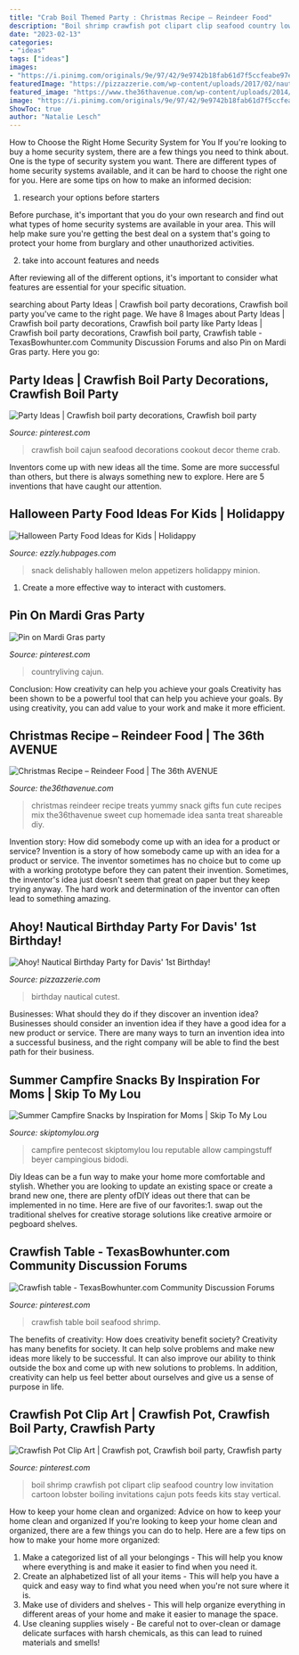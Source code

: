 ```yaml
---
title: "Crab Boil Themed Party : Christmas Recipe – Reindeer Food"
description: "Boil shrimp crawfish pot clipart clip seafood country low invitation cartoon lobster boiling invitations cajun pots feeds kits stay vertical"
date: "2023-02-13"
categories:
- "ideas"
tags: ["ideas"]
images:
- "https://i.pinimg.com/originals/9e/97/42/9e9742b18fab61d7f5ccfeabe97e2e0f.jpg"
featuredImage: "https://pizzazzerie.com/wp-content/uploads/2017/02/nautical-birthday-party-details-2.png"
featured_image: "https://www.the36thavenue.com/wp-content/uploads/2014/11/Christmas-Recipe-Reindeer-Food-the36thavenue.com_.jpg"
image: "https://i.pinimg.com/originals/9e/97/42/9e9742b18fab61d7f5ccfeabe97e2e0f.jpg"
ShowToc: true
author: "Natalie Lesch"
---
```



How to Choose the Right Home Security System for You
If you're looking to buy a home security system, there are a few things you need to think about. One is the type of security system you want. There are different types of home security systems available, and it can be hard to choose the right one for you. Here are some tips on how to make an informed decision: 
1. research your options before starters

Before purchase, it's important that you do your own research and find out what types of home security systems are available in your area. This will help make sure you're getting the best deal on a system that's going to protect your home from burglary and other unauthorized activities. 

2. take into account features and needs

After reviewing all of the different options, it's important to consider what features are essential for your specific situation.

	

		
searching about Party Ideas | Crawfish boil party decorations, Crawfish boil party you've came to the right page. We have 8 Images about Party Ideas | Crawfish boil party decorations, Crawfish boil party like Party Ideas | Crawfish boil party decorations, Crawfish boil party, Crawfish table - TexasBowhunter.com Community Discussion Forums and also Pin on Mardi Gras party. Here you go:
		
    
## Party Ideas | Crawfish Boil Party Decorations, Crawfish Boil Party

<img loading=lazy src="https://i.pinimg.com/736x/c5/1c/57/c51c572477cddf58d2ad84712f1691c5--crawfish-boil-party-decorations-crawfish-party.jpg" onerror="this.onerror=null;this.src='https://tse4.mm.bing.net/th?id=OIP.MPQ5W3nCgZ4uaYo1wrGpTAHaN3&amp;pid=15.1';" alt="Party Ideas | Crawfish boil party decorations, Crawfish boil party">

_Source: pinterest.com_

>crawfish boil cajun seafood decorations cookout decor theme crab. 

	

Inventors come up with new ideas all the time. Some are more successful than others, but there is always something new to explore. Here are 5 inventions that have caught our attention.

    
## Halloween Party Food Ideas For Kids | Holidappy

<img loading=lazy src="https://usercontent1.hubstatic.com/13155636_f520.jpg" onerror="this.onerror=null;this.src='https://tse3.mm.bing.net/th?id=OIP.Zz1P025v7ijietJwm_fNxwHaJ4&amp;pid=15.1';" alt="Halloween Party Food Ideas for Kids | Holidappy">

_Source: ezzly.hubpages.com_

>snack delishably hallowen melon appetizers holidappy minion. 

	

1. Create a more effective way to interact with customers.

    
## Pin On Mardi Gras Party

<img loading=lazy src="https://i.pinimg.com/originals/9e/97/42/9e9742b18fab61d7f5ccfeabe97e2e0f.jpg" onerror="this.onerror=null;this.src='https://tse4.mm.bing.net/th?id=OIP.ITpleiUfNizy8W1-_dr66QHaLH&amp;pid=15.1';" alt="Pin on Mardi Gras party">

_Source: pinterest.com_

>countryliving cajun. 

	

Conclusion: How creativity can help you achieve your goals
Creativity has been shown to be a powerful tool that can help you achieve your goals. By using creativity, you can add value to your work and make it more efficient.

    
## Christmas Recipe – Reindeer Food | The 36th AVENUE

<img loading=lazy src="https://www.the36thavenue.com/wp-content/uploads/2014/11/Christmas-Recipe-Reindeer-Food-the36thavenue.com_.jpg" onerror="this.onerror=null;this.src='https://tse2.mm.bing.net/th?id=OIP.7-oWUNqqM7u0PtNlAfBckgHaLL&amp;pid=15.1';" alt="Christmas Recipe – Reindeer Food | The 36th AVENUE">

_Source: the36thavenue.com_

>christmas reindeer recipe treats yummy snack gifts fun cute recipes mix the36thavenue sweet cup homemade idea santa treat shareable diy. 

	

Invention story: How did somebody come up with an idea for a product or service?
Invention is a story of how somebody came up with an idea for a product or service. The inventor sometimes has no choice but to come up with a working prototype before they can patent their invention. Sometimes, the inventor's idea just doesn't seem that great on paper but they keep trying anyway. The hard work and determination of the inventor can often lead to something amazing.

    
## Ahoy! Nautical Birthday Party For Davis&#039; 1st Birthday!

<img loading=lazy src="https://pizzazzerie.com/wp-content/uploads/2017/02/nautical-birthday-party-details-2.png" onerror="this.onerror=null;this.src='https://tse4.mm.bing.net/th?id=OIP.PpC1Va0YtqCVjo99rXkrEQHaNX&amp;pid=15.1';" alt="Ahoy! Nautical Birthday Party for Davis&#039; 1st Birthday!">

_Source: pizzazzerie.com_

>birthday nautical cutest. 

	

Businesses: What should they do if they discover an invention idea?
Businesses should consider an invention idea if they have a good idea for a new product or service. There are many ways to turn an invention idea into a successful business, and the right company will be able to find the best path for their business.

    
## Summer Campfire Snacks By Inspiration For Moms | Skip To My Lou

<img loading=lazy src="https://www.skiptomylou.org/wp-content/uploads/2015/07/Summer-Campfire-Snacks-1.jpg" onerror="this.onerror=null;this.src='https://tse1.mm.bing.net/th?id=OIP.D75U69DuNahqdK9upf8hIQHaJ4&amp;pid=15.1';" alt="Summer Campfire Snacks by Inspiration for Moms | Skip To My Lou">

_Source: skiptomylou.org_

>campfire pentecost skiptomylou lou reputable allow campingstuff beyer campingious bidodi. 

	

Diy Ideas can be a fun way to make your home more comfortable and stylish. Whether you are looking to update an existing space or create a brand new one, there are plenty ofDIY ideas out there that can be implemented in no time. Here are five of our favorites:1. swap out the traditional shelves for creative storage solutions like creative armoire or pegboard shelves.
    
## Crawfish Table - TexasBowhunter.com Community Discussion Forums

<img loading=lazy src="https://i.pinimg.com/736x/0d/5c/9c/0d5c9cd55482e8941679e5018de70d5b.jpg" onerror="this.onerror=null;this.src='https://tse4.mm.bing.net/th?id=OIP.CqRzOs0BS1kRg3o1Hw6OcgAAAA&amp;pid=15.1';" alt="Crawfish table - TexasBowhunter.com Community Discussion Forums">

_Source: pinterest.com_

>crawfish table boil seafood shrimp. 

	

The benefits of creativity: How does creativity benefit society?
Creativity has many benefits for society. It can help solve problems and make new ideas more likely to be successful. It can also improve our ability to think outside the box and come up with new solutions to problems. In addition, creativity can help us feel better about ourselves and give us a sense of purpose in life.

    
## Crawfish Pot Clip Art | Crawfish Pot, Crawfish Boil Party, Crawfish Party

<img loading=lazy src="https://i.pinimg.com/736x/3a/37/51/3a3751ec0f959d10e63537b663beac79--crawfish-pot-clipart.jpg" onerror="this.onerror=null;this.src='https://tse4.mm.bing.net/th?id=OIP.xKEbnagMDmoiBbhCyegvswHaKk&amp;pid=15.1';" alt="Crawfish Pot Clip Art | Crawfish pot, Crawfish boil party, Crawfish party">

_Source: pinterest.com_

>boil shrimp crawfish pot clipart clip seafood country low invitation cartoon lobster boiling invitations cajun pots feeds kits stay vertical. 

	

How to keep your home clean and organized: Advice on how to keep your home clean and organized
If you're looking to keep your home clean and organized, there are a few things you can do to help. Here are a few tips on how to make your home more organized: 
1. Make a categorized list of all your belongings - This will help you know where everything is and make it easier to find when you need it. 
2. Create an alphabetized list of all your items - This will help you have a quick and easy way to find what you need when you're not sure where it is. 
3. Make use of dividers and shelves - This will help organize everything in different areas of your home and make it easier to manage the space. 
4. Use cleaning supplies wisely - Be careful not to over-clean or damage delicate surfaces with harsh chemicals, as this can lead to ruined materials and smells!

